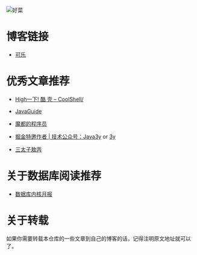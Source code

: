 ![好菜](https://github.com/DemoTransfer/demotransfer/blob/master/picture/16c0e446e3fee355.png)

博客链接
====

* <a href="https://me.csdn.net/u013412772">可乐</a>

优秀文章推荐
====

* <a href="https://coolshell.cn/">High一下! 酷 壳 – CoolShell/</a>

* <a href="https://github.com/Snailclimb/JavaGuide">JavaGuide</a>

* <a href="https://javadoop.com/">魔都的程序员</a>

* <a href="https://juejin.im/user/5a7005b46fb9a01c995117a7">掘金特邀作者 | 技术公众号：Java3y</a> or <a href="https://github.com/ZhongFuCheng3y/3y">3y</a>

* <a href="https://juejin.im/user/59b416065188257e671b670a">三太子敖丙</a>

关于数据库阅读推荐
====

* <a href="http://mysql.taobao.org/monthly/">数据库内核月报</a>

关于转载
====

如果你需要转载本仓库的一些文章到自己的博客的话，记得注明原文地址就可以了。

